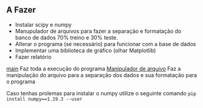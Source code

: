 ## A Fazer

* Instalar scipy e numpy
* Manupulador de arquivos para fazer a separação e formatação do banco de dados 70% treino e 30% teste.
* Alterar o programa (se necessário) para funcionar com a base de dados
* Implementar uma biblioteca de gráfico (olhar Matplotlib)
* Fazer relatório


[main](main.py) Faz toda a execução do programa
[Manipulador de arquivo](fileHandler.py) Faz a manipulação do arquivo para a separação dos dados e sua formatação para o programa

Caso tenhas prolemas para instalar o numpy utilize o seguinte comando `pip install numpy==1.19.3 --user` 